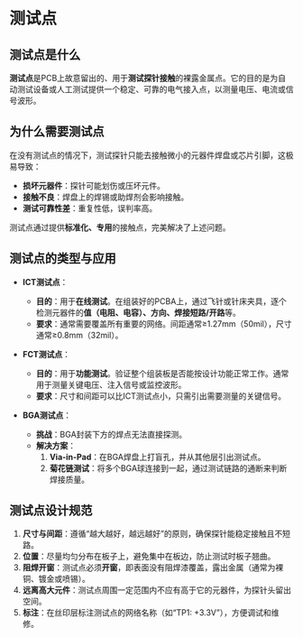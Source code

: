 # 测试点

## 测试点是什么
**测试点**是PCB上故意留出的、用于**测试探针接触**的裸露金属点。它的目的是为自动测试设备或人工测试提供一个稳定、可靠的电气接入点，以测量电压、电流或信号波形。



## 为什么需要测试点

在没有测试点的情况下，测试探针只能去接触微小的元器件焊盘或芯片引脚，这极易导致：
*   **损坏元器件**：探针可能划伤或压坏元件。
*   **接触不良**：焊盘上的焊锡或助焊剂会影响接触。
*   **测试可靠性差**：重复性低，误判率高。

测试点通过提供**标准化、专用**的接触点，完美解决了上述问题。



## 测试点的类型与应用

*   **ICT测试点**：
    *   **目的**：用于**在线测试**。在组装好的PCBA上，通过飞针或针床夹具，逐个检测元器件的**值（电阻、电容）、方向、焊接短路/开路**等。
    *   **要求**：通常需要覆盖所有重要的网络。间距通常≥1.27mm（50mil），尺寸通常≥0.8mm（32mil）。

*   **FCT测试点**：
    *   **目的**：用于**功能测试**。验证整个组装板是否能按设计功能正常工作。通常用于测量关键电压、注入信号或监控波形。
    *   **要求**：尺寸和间距可以比ICT测试点小，只需引出需要测量的关键信号。

*   **BGA测试点**：
    *   **挑战**：BGA封装下方的焊点无法直接探测。
    *   **解决方案**：
        1.  **Via-in-Pad**：在BGA焊盘上打盲孔，并从其他层引出测试点。
        2.  **菊花链测试**：将多个BGA球连接到一起，通过测试链路的通断来判断焊接质量。



## 测试点设计规范

1.  **尺寸与间距**：遵循“越大越好，越远越好”的原则，确保探针能稳定接触且不短路。
2.  **位置**：尽量均匀分布在板子上，避免集中在板边，防止测试时板子翘曲。
3.  **阻焊开窗**：测试点必须**开窗**，即表面没有阻焊漆覆盖，露出金属（通常为裸铜、镀金或喷锡）。
4.  **远离高大元件**：测试点周围一定范围内不应有高于它的元器件，为探针头留出空间。
5.  **标注**：在丝印层标注测试点的网络名称（如“TP1: +3.3V”），方便调试和维修。



